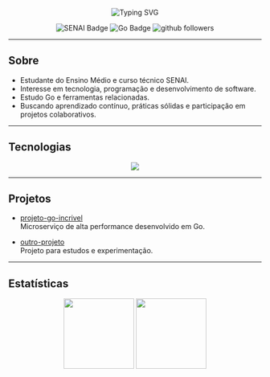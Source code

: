 <!-- Banner animado simples -->

<p align="center">
  <img src="https://readme-typing-svg.demolab.com?font=Fira+Code&size=32&duration=2500&pause=800&color=00ADD8&center=true&width=700&lines=Ola!+sou+KyriGo!;Estudante+SENAI+e+Ensino+Medio;Foco+em+tecnologia+e+Go;Bem-vindo+ao+meu+GitHub!" alt="Typing SVG" />
</p>

<p align="center">
  <img src="https://img.shields.io/badge/SENAI-ED1C24?style=flat&logo=senai&logoColor=white" alt="SENAI Badge"/>
  <img src="https://img.shields.io/badge/Go-00ADD8?logo=go&logoColor=white&style=flat" alt="Go Badge"/>
  <img src="https://img.shields.io/github/followers/KyriGo?label=seguidores&style=social" alt="github followers"/>
</p>

---

## Sobre

- Estudante do Ensino Médio e curso técnico SENAI.
- Interesse em tecnologia, programação e desenvolvimento de software.
- Estudo Go e ferramentas relacionadas.
- Buscando aprendizado contínuo, práticas sólidas e participação em projetos colaborativos.

---

## Tecnologias

<p align="center">
  <img src="https://skillicons.dev/icons?i=go,docker,git,linux,postgres,vscode" />
</p>

---

## Projetos

- [projeto-go-incrivel](https://github.com/KyriGo/projeto-go-incrivel)  
  Microserviço de alta performance desenvolvido em Go.

- [outro-projeto](https://github.com/KyriGo/outro-projeto)  
  Projeto para estudos e experimentação.

---

## Estatísticas

<p align="center">
  <img height="140em" src="https://github-readme-stats.vercel.app/api?username=Salada-De-Flutter&show_icons=true&theme=tokyonight&hide_title=true&hide_border=true"/>
  <img height="140em" src="https://github-readme-stats.vercel.app/api/top-langs/?username=Salada-De-Flutter&layout=compact&langs_count=6&theme=tokyonight&hide_border=true"/>
</p>